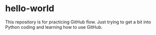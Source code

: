# hello-world
This repository is for practicing GitHub flow.
Just trying to get a bit into Python coding and learning how to use GitHub.
